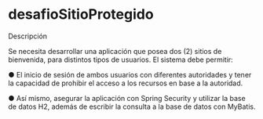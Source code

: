# desafioSitioProtegido
 
Descripción
 
Se necesita desarrollar una aplicación que posea dos (2) sitios de bienvenida, para distintos
tipos de usuarios. El sistema debe permitir:

● El inicio de sesión de ambos usuarios con diferentes autoridades y tener la
capacidad de prohibir el acceso a los recursos en base a la autoridad.

● Así mismo, asegurar la aplicación con Spring Security y utilizar la base de datos H2,
además de escribir la consulta a la base de datos con MyBatis.
